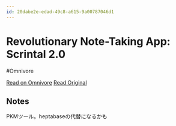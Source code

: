 ```yaml
---
id: 20dabe2e-edad-49c8-a615-9a00787046d1
---
```


# Revolutionary Note-Taking App: Scrintal 2.0
#Omnivore

[Read on Omnivore](https://omnivore.app/me/https-www-toolify-ai-gpts-revolutionary-notetaking-app-scrintal--18f96199124)
[Read Original](https://www.toolify.ai/gpts/revolutionary-notetaking-app-scrintal-20-384561)

## Notes

PKMツール。heptabaseの代替になるかも

